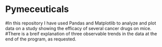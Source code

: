 # Pymeceuticals

#In this repository I have used Pandas and Matplotlib to analyze and plot data on a study showing the efficacy of several cancer drugs on mice.
#There is a breif explanation of three observable trends in the data at the end of the program, as requested.
